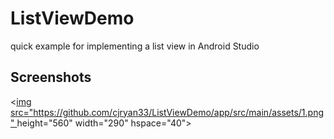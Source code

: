 # ListViewDemo
quick example for implementing a list view in Android Studio

## Screenshots
<[img src="https://github.com/cjryan33/ListViewDemo/app/src/main/assets/1.png" ](https://github.com/cjryan33/ListViewDemo/blob/master/app/src/main/assets/1.png)height="560" width="290" hspace="40">
